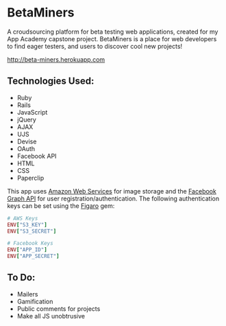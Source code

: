 BetaMiners
==========
A croudsourcing platform for beta testing web applications, created for my App Academy capstone project. BetaMiners is a place for web developers to find eager testers, and users to discover cool new projects!

http://beta-miners.herokuapp.com

Technologies Used:
------------------
- Ruby
- Rails
- JavaScript
- jQuery
- AJAX
- UJS
- Devise
- OAuth
- Facebook API
- HTML
- CSS
- Paperclip

This app uses [Amazon Web Services](http://aws.amazon.com/s3/) for image storage and the [Facebook Graph API](https://developers.facebook.com/docs/reference/api/) for user registration/authentication. The following authentication keys can be set using the [Figaro](https://github.com/laserlemon/figaro) gem:

```ruby
# AWS Keys
ENV["S3_KEY"]
ENV["S3_SECRET"]

# Facebook Keys
ENV["APP_ID"]
ENV["APP_SECRET"]
```

To Do:
------
- Mailers
- Gamification
- Public comments for projects
- Make all JS unobtrusive
